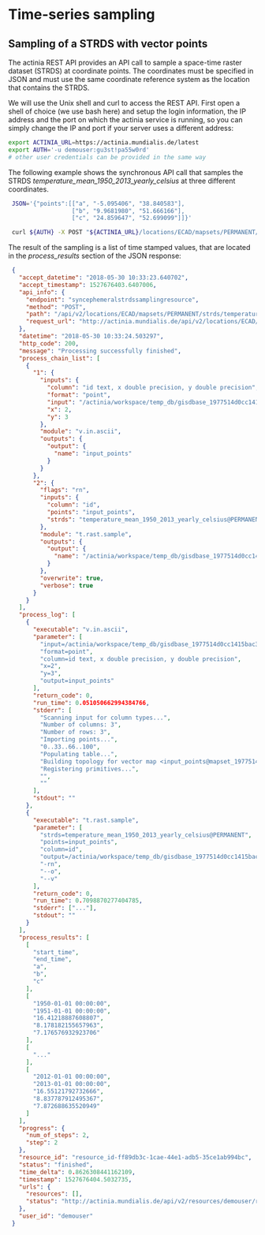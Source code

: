 Time-series sampling
====================

Sampling of a STRDS with vector points
--------------------------------------

The actinia REST API provides an API call to sample a space-time raster
dataset (STRDS) at coordinate points. The coordinates must be specified
in JSON and must use the same coordinate reference system as the
location that contains the STRDS.

We will use the Unix shell and curl to access the REST API. First open a shell of choice (we use bash here) and setup the login information, the  IP address and the port on which the actinia service is running, so you can simply change the IP and port if your server uses a different
address:

```bash
export ACTINIA_URL=https://actinia.mundialis.de/latest
export AUTH='-u demouser:gu3st!pa55w0rd'
# other user credentials can be provided in the same way
```

The following example shows the synchronous API call that samples the
STRDS *temperature\_mean\_1950\_2013\_yearly\_celsius* at three
different coordinates.

```bash
 JSON='{"points":[["a", "-5.095406", "38.840583"],
                  ["b", "9.9681980", "51.666166"],
                  ["c", "24.859647", "52.699099"]]}'

 curl ${AUTH} -X POST "${ACTINIA_URL}/locations/ECAD/mapsets/PERMANENT/strds/temperature_mean_1950_2013_yearly_celsius/sampling_sync" -H  "accept: application/json" -H  "content-type: application/json" -d "$JSON"
```

The result of the sampling is a list of time stamped values, that are
located in the *process\_results* section of the JSON response:

```json
 {
   "accept_datetime": "2018-05-30 10:33:23.640702",
   "accept_timestamp": 1527676403.6407006,
   "api_info": {
     "endpoint": "syncephemeralstrdssamplingresource",
     "method": "POST",
     "path": "/api/v2/locations/ECAD/mapsets/PERMANENT/strds/temperature_mean_1950_2013_yearly_celsius/sampling_sync",
     "request_url": "http://actinia.mundialis.de/api/v2/locations/ECAD/mapsets/PERMANENT/strds/temperature_mean_1950_2013_yearly_celsius/sampling_sync"
   },
   "datetime": "2018-05-30 10:33:24.503297",
   "http_code": 200,
   "message": "Processing successfully finished",
   "process_chain_list": [
     {
       "1": {
         "inputs": {
           "column": "id text, x double precision, y double precision",
           "format": "point",
           "input": "/actinia/workspace/temp_db/gisdbase_1977514d0cc1415bac3a1722aa4f6e1e/.tmp/tmprpjtds__",
           "x": 2,
           "y": 3
         },
         "module": "v.in.ascii",
         "outputs": {
           "output": {
             "name": "input_points"
           }
         }
       },
       "2": {
         "flags": "rn",
         "inputs": {
           "column": "id",
           "points": "input_points",
           "strds": "temperature_mean_1950_2013_yearly_celsius@PERMANENT"
         },
         "module": "t.rast.sample",
         "outputs": {
           "output": {
             "name": "/actinia/workspace/temp_db/gisdbase_1977514d0cc1415bac3a1722aa4f6e1e/.tmp/tmpfsiu1fn1"
           }
         },
         "overwrite": true,
         "verbose": true
       }
     }
   ],
   "process_log": [
     {
       "executable": "v.in.ascii",
       "parameter": [
         "input=/actinia/workspace/temp_db/gisdbase_1977514d0cc1415bac3a1722aa4f6e1e/.tmp/tmprpjtds__",
         "format=point",
         "column=id text, x double precision, y double precision",
         "x=2",
         "y=3",
         "output=input_points"
       ],
       "return_code": 0,
       "run_time": 0.051050662994384766,
       "stderr": [
         "Scanning input for column types...",
         "Number of columns: 3",
         "Number of rows: 3",
         "Importing points...",
         "0..33..66..100",
         "Populating table...",
         "Building topology for vector map <input_points@mapset_1977514d0cc1415bac3a1722aa4f6e1e>...",
         "Registering primitives...",
         "",
         ""
       ],
       "stdout": ""
     },
     {
       "executable": "t.rast.sample",
       "parameter": [
         "strds=temperature_mean_1950_2013_yearly_celsius@PERMANENT",
         "points=input_points",
         "column=id",
         "output=/actinia/workspace/temp_db/gisdbase_1977514d0cc1415bac3a1722aa4f6e1e/.tmp/tmpfsiu1fn1",
         "-rn",
         "--o",
         "--v"
       ],
       "return_code": 0,
       "run_time": 0.7098870277404785,
       "stderr": ["..."],
       "stdout": ""
     }
   ],
   "process_results": [
     [
       "start_time",
       "end_time",
       "a",
       "b",
       "c"
     ],
     [
       "1950-01-01 00:00:00",
       "1951-01-01 00:00:00",
       "16.41218887608807",
       "8.178182155657963",
       "7.176576932923706"
     ],
     [
       "..."
     ],
     [
       "2012-01-01 00:00:00",
       "2013-01-01 00:00:00",
       "16.55121792732666",
       "8.837787912495367",
       "7.872688635520949"
     ]
   ],
   "progress": {
     "num_of_steps": 2,
     "step": 2
   },
   "resource_id": "resource_id-ff89db3c-1cae-44e1-adb5-35ce1ab994bc",
   "status": "finished",
   "time_delta": 0.8626308441162109,
   "timestamp": 1527676404.5032735,
   "urls": {
     "resources": [],
     "status": "http://actinia.mundialis.de/api/v2/resources/demouser/resource_id-ff89db3c-1cae-44e1-adb5-35ce1ab994bc"
   },
   "user_id": "demouser"
 }
```
